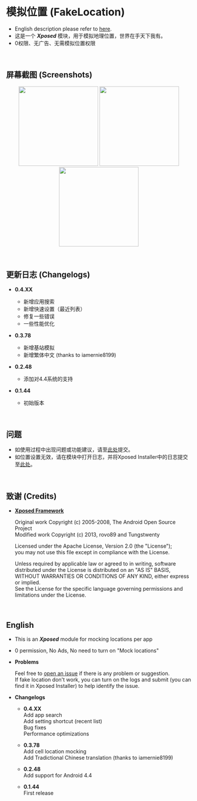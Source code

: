 # 模拟位置 (FakeLocation)

- English description please refer to [here](https://github.com/j2rong/FakeLocation#english).
- 这是一个 ***Xposed*** 模块，用于模拟地理位置，世界在手天下我有。
- 0权限、无广告、无需模拟位置权限

<br/>

## 屏幕截图 (Screenshots)

<p align="center">
<img src="https://github.com/j2rong/FakeLocation/blob/master/art/screenshots/main_0_1_44.png" width="216"></a>
<img src="https://github.com/j2rong/FakeLocation/blob/master/art/screenshots/settings_0_1_44.png" width="216"></a>
<img src="https://github.com/j2rong/FakeLocation/blob/master/art/screenshots/per_app_settings_0_3_73.png" width="216"></a>
</p>
<br/>

## 更新日志 (Changelogs)

- **0.4.XX**
  - 新增应用搜索    
  - 新增快速设置（最近列表）    
  - 修复一些错误    
  - 一些性能优化    

- **0.3.78**
  - 新增基站模拟
  - 新增繁体中文 (thanks to iamernie8199)

- **0.2.48**
  - 添加对4.4系统的支持

- **0.1.44**
  - 初始版本

<br/>

## 问题

- 如使用过程中出现问题或功能建议，请至[此处](https://github.com/j2rong/FakeLocation/issues/new)提交。
- 如位置设置无效，请在模块中打开日志，并将Xposed Installer中的日志提交至[此处](https://github.com/j2rong/FakeLocation/issues/new)。

<br/>

## 致谢 (Credits)

- [**Xposed Framework**](https://github.com/rovo89/Xposed)

  Original work Copyright (c) 2005-2008, The Android Open Source Project    
  Modified work Copyright (c) 2013, rovo89 and Tungstwenty    

  Licensed under the Apache License, Version 2.0 (the "License");    
  you may not use this file except in compliance with the License.    

  Unless required by applicable law or agreed to in writing, software   
  distributed under the License is distributed on an "AS IS" BASIS,   
  WITHOUT WARRANTIES OR CONDITIONS OF ANY KIND, either express or implied.   
  See the License for the specific language governing permissions and   
  limitations under the License.

<br/>

## English

- This is an ***Xposed*** module for mocking locations per app

- 0 permission, No Ads, No need to turn on "Mock locations"

- **Problems**

  Feel free to [open an issue](https://github.com/j2rong/FakeLocation/issues/new) if there is any problem or suggestion.      
  If fake location don't work, you can turn on the logs and submit (you can find it in Xposed Installer) to help identify the issue.


- **Changelogs**

  - **0.4.XX**    
    Add app search    
	Add setting shortcut (recent list)    
	Bug fixes    
	Performance optimizations    

  - **0.3.78**    
    Add cell location mocking     
	Add Tradictional Chinese translation (thanks to iamernie8199)    

  - **0.2.48**    
    Add support for Android 4.4    

  - **0.1.44**    
    First release    